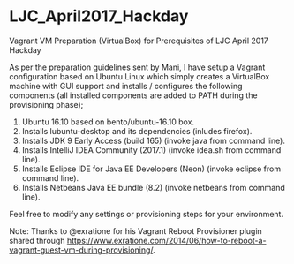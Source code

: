 # LJC_April2017_Hackday

Vagrant VM Preparation (VirtualBox) for Prerequisites of LJC April 2017 Hackday

As per the preparation guidelines sent by Mani, I have setup a Vagrant configuration based on Ubuntu Linux which simply creates a VirtualBox machine with GUI support and installs / configures the following components (all installed components are added to PATH during the provisioning phase);

1. Ubuntu 16.10 based on bento/ubuntu-16.10 box.
2. Installs lubuntu-desktop and its dependencies (inludes firefox).
3. Installs JDK 9 Early Access (build 165) (invoke java from command line). 
4. Installs IntelliJ IDEA Community (2017.1) (invoke idea.sh from command line).
5. Installs Eclipse IDE for Java EE Developers (Neon) (invoke eclipse from command line).
6. Installs Netbeans Java EE bundle (8.2) (invoke netbeans from command line).

Feel free to modify any settings or provisioning steps for your environment.

Note: Thanks to @exratione for his Vagrant Reboot Provisioner plugin shared through https://www.exratione.com/2014/06/how-to-reboot-a-vagrant-guest-vm-during-provisioning/.
